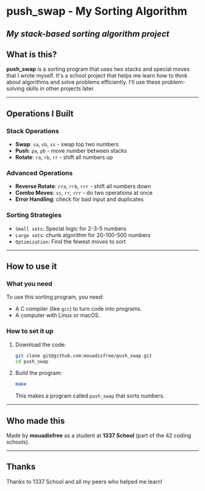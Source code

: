 # push_swap - My Sorting Algorithm


*My stack-based sorting algorithm project*
---
## What is this?
**push_swap** is a sorting program that uses two stacks and special moves that I wrote myself. It's a school project that helps me learn how to think about algorithms and solve problems efficiently. I'll use these problem-solving skills in other projects later.

---

## Operations I Built

### Stack Operations
- **Swap**: `sa`, `sb`, `ss` - swap top two numbers
- **Push**: `pa`, `pb` - move number between stacks
- **Rotate**: `ra`, `rb`, `rr` - shift all numbers up

### Advanced Operations
- **Reverse Rotate**: `rra`, `rrb`, `rrr` - shift all numbers down
- **Combo Moves**: `ss`, `rr`, `rrr` - do two operations at once
- **Error Handling**: check for bad input and duplicates

### Sorting Strategies
- `Small sets`: Special logic for 2-3-5 numbers
- `Large sets`: chunk algorithm for 20-100-500 numbers
- `Optimization`: Find the fewest moves to sort

---

## How to use it

### What you need
To use this sorting program, you need:
- A C compiler (like `gcc`) to turn code into programs.
- A computer with Linux or macOS.

### How to set it up
1. Download the code:
   ```bash
   git clone git@github.com:mouadisfree/push_swap.git
   cd push_swap


2. Build the program:
   ```bash
   make
   ```

   This makes a program called `push_swap` that sorts numbers.

---

## Who made this
Made by **mouadisfree** as a student at **1337 School** (part of the 42 coding schools).

---

## Thanks
Thanks to 1337 School and all my peers who helped me learn!
